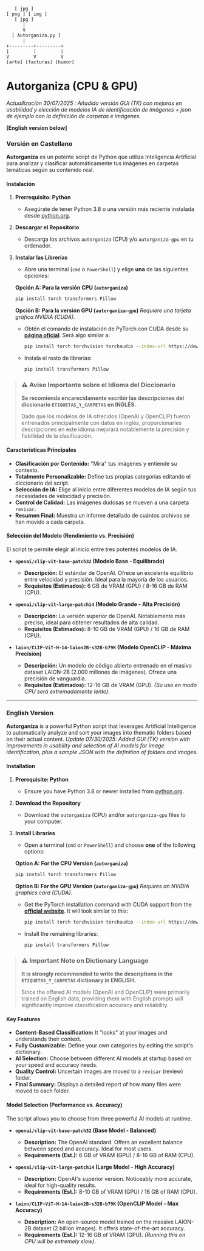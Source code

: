 ```
   [ jpg ]
[ png ] [ img ]
   [ jpg ]
      |
      V
  [ Autorganiza.py ]
      |
+---------+---------+
|         |         |
V         V         V
[arte] [facturas] [humor]
```

# Autorganiza (CPU & GPU)
_Actuallización 30/07/2025 : Añadido versión GUI (TK) con mejoras en usabilidad y elección de modelos IA de identificación de imágenes + json de ejemplo con la definición de carpetas e imágenes._

**[English version below]**

### Versión en Castellano

**Autorganiza** es un potente script de Python que utiliza Inteligencia Artificial para analizar y clasificar automáticamente tus imágenes en carpetas temáticas según su contenido real.

#### Instalación

1.  **Prerrequisito: Python**
    *   Asegúrate de tener Python 3.8 o una versión más reciente instalada desde [python.org](https://www.python.org/downloads/).

2.  **Descargar el Repositorio**
    *   Descarga los archivos `autorganiza` (CPU) y/o `autorganiza-gpu` en tu ordenador.

3.  **Instalar las Librerías**
    *   Abre una terminal (`cmd` o `PowerShell`) y elige **una** de las siguientes opciones:

    **Opción A: Para la versión CPU (`autorganiza`)**
    ```bash
    pip install torch transformers Pillow
    ```

    **Opción B: Para la versión GPU (`autorganiza-gpu`)**
    *Requiere una tarjeta gráfica NVIDIA (CUDA).*
    *   Obtén el comando de instalación de PyTorch con CUDA desde su **[página oficial](https://pytorch.org/get-started/locally/)**. Será algo similar a:
        ```bash
        pip install torch torchvision torchaudio --index-url https://download.pytorch.org/whl/cu121
        ```
    *   Instala el resto de librerías:
        ```bash
        pip install transformers Pillow
        ```

> ### ⚠️ Aviso Importante sobre el Idioma del Diccionario
> **Se recomienda encarecidamente escribir las descripciones del diccionario `ETIQUETAS_Y_CARPETAS` en INGLÉS.**
>
> Dado que los modelos de IA ofrecidos (OpenAI y OpenCLIP) fueron entrenados principalmente con datos en inglés, proporcionarles descripciones en este idioma mejorará notablemente la precisión y fiabilidad de la clasificación.

#### Características Principales
*   **Clasificación por Contenido:** "Mira" tus imágenes y entiende su contexto.
*   **Totalmente Personalizable:** Define tus propias categorías editando el diccionario del script.
*   **Selección de IA:** Elige al inicio entre diferentes modelos de IA según tus necesidades de velocidad y precisión.
*   **Control de Calidad:** Las imágenes dudosas se mueven a una carpeta `revisar`.
*   **Resumen Final:** Muestra un informe detallado de cuántos archivos se han movido a cada carpeta.

#### Selección del Modelo (Rendimiento vs. Precisión)
El script te permite elegir al inicio entre tres potentes modelos de IA.

*   **`openai/clip-vit-base-patch32` (Modelo Base - Equilibrado)**
    *   **Descripción:** El estándar de OpenAI. Ofrece un excelente equilibrio entre velocidad y precisión. Ideal para la mayoría de los usuarios.
    *   **Requisitos (Estimados):** 6 GB de VRAM (GPU) / 8-16 GB de RAM (CPU).

*   **`openai/clip-vit-large-patch14` (Modelo Grande - Alta Precisión)**
    *   **Descripción:** La versión superior de OpenAI. Notablemente más preciso, ideal para obtener resultados de alta calidad.
    *   **Requisitos (Estimados):** 8-10 GB de VRAM (GPU) / 16 GB de RAM (CPU).

*   **`laion/CLIP-ViT-H-14-laion2B-s32B-b79K` (Modelo OpenCLIP - Máxima Precisión)**
    *   **Descripción:** Un modelo de código abierto entrenado en el masivo dataset LAION-2B (2.000 millones de imágenes). Ofrece una precisión de vanguardia.
    *   **Requisitos (Estimados):** 12-16 GB de VRAM (GPU). *(Su uso en modo CPU será extremadamente lento)*.

---

### English Version

**Autorganiza** is a powerful Python script that leverages Artificial Intelligence to automatically analyze and sort your images into thematic folders based on their actual content.
_Update 07/30/2025: Added GUI (TK) version with improvements in usability and selection of AI models for image identification, plus a sample JSON with the definition of folders and images._

#### Installation

1.  **Prerequisite: Python**
    *   Ensure you have Python 3.8 or newer installed from [python.org](https://www.python.org/downloads/).

2.  **Download the Repository**
    *   Download the `autorganiza` (CPU) and/or `autorganiza-gpu` files to your computer.

3.  **Install Libraries**
    *   Open a terminal (`cmd` or `PowerShell`) and choose **one** of the following options:

    **Option A: For the CPU Version (`autorganiza`)**
    ```bash
    pip install torch transformers Pillow
    ```

    **Option B: For the GPU Version (`autorganiza-gpu`)**
    *Requires an NVIDIA graphics card (CUDA).*
    *   Get the PyTorch installation command with CUDA support from the **[official website](https://pytorch.org/get-started/locally/)**. It will look similar to this:
        ```bash
        pip install torch torchvision torchaudio --index-url https://download.pytorch.org/whl/cu121
        ```
    *   Install the remaining libraries:
        ```bash
        pip install transformers Pillow
        ```

> ### ⚠️ Important Note on Dictionary Language
> **It is strongly recommended to write the descriptions in the `ETIQUETAS_Y_CARPETAS` dictionary in ENGLISH.**
>
> Since the offered AI models (OpenAI and OpenCLIP) were primarily trained on English data, providing them with English prompts will significantly improve classification accuracy and reliability.

#### Key Features
*   **Content-Based Classification:** It "looks" at your images and understands their context.
*   **Fully Customizable:** Define your own categories by editing the script's dictionary.
*   **AI Selection:** Choose between different AI models at startup based on your speed and accuracy needs.
*   **Quality Control:** Uncertain images are moved to a `revisar` (review) folder.
*   **Final Summary:** Displays a detailed report of how many files were moved to each folder.

#### Model Selection (Performance vs. Accuracy)
The script allows you to choose from three powerful AI models at runtime.

*   **`openai/clip-vit-base-patch32` (Base Model - Balanced)**
    *   **Description:** The OpenAI standard. Offers an excellent balance between speed and accuracy. Ideal for most users.
    *   **Requirements (Est.):** 6 GB of VRAM (GPU) / 8-16 GB of RAM (CPU).

*   **`openai/clip-vit-large-patch14` (Large Model - High Accuracy)**
    *   **Description:** OpenAI's superior version. Noticeably more accurate, ideal for high-quality results.
    *   **Requirements (Est.):** 8-10 GB of VRAM (GPU) / 16 GB of RAM (CPU).

*   **`laion/CLIP-ViT-H-14-laion2B-s32B-b79K` (OpenCLIP Model - Max Accuracy)**
    *   **Description:** An open-source model trained on the massive LAION-2B dataset (2 billion images). It offers state-of-the-art accuracy.
    *   **Requirements (Est.):** 12-16 GB of VRAM (GPU). *(Running this on CPU will be extremely slow)*.

